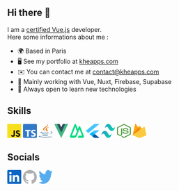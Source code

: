 ## Hi there 👋

I am a [certified Vue.js](https://certificates.dev/c/9b3ce2aa-bc73-4a4c-b294-43cfb1285938) developer.  
Here some informations about me :

- 🌍 Based in Paris
- 🖥️ See my portfolio at [kheapps.com](http://kheapps.com)
- ✉️ You can contact me at [contact@kheapps.com](mailto:contact@kheapps.com)
- 🧠 Mainly working with Vue, Nuxt, Firebase, Supabase
- 🤝 Always open to learn new technologies

## Skills

<a href="https://developer.mozilla.org/fr/docs/Web/JavaScript" target="_blank" rel="noreferrer"><img src="./assets/js.svg" width="32" height="32" alt="Javascript" /></a>
<a href="https://www.typescriptlang.org/" target="_blank" rel="noreferrer"><img src="./assets/ts.svg" width="32" height="32" alt="Typescript" /></a>
<a href="https://www.java.com/en/" target="_blank" rel="noreferrer"><img src="./assets/java.svg" width="32" height="32" alt="Java" /></a>
<a href="https://vuejs.org/" target="_blank" rel="noreferrer"><img src="./assets/vue.svg" width="32" height="32" alt="Vue.js" /></a>
<a href="https://nuxt.com/" target="_blank" rel="noreferrer"><img src="./assets/nuxt.svg" width="32" height="32" alt="Nuxt.js" /></a>
<a href="https://flutter.dev/" target="_blank" rel="noreferrer"><img src="./assets/flutter.svg" width="32" height="32" alt="Flutter" /></a>
<a href="https://tailwindcss.com/" target="_blank" rel="noreferrer"><img src="./assets/tailwind.svg" width="32" height="32" alt="Tailwind CSS" /></a>
<a href="https://nodejs.org/en" target="_blank" rel="noreferrer"><img src="./assets/node.svg" width="32" height="32" alt="Node.js" /></a>
<a href="https://firebase.google.com/" target="_blank" rel="noreferrer"><img src="./assets/firebase.svg" width="32" height="32" alt="Firebase" /></a>

## Socials

<a href="https://www.linkedin.com/in/bahaa-mn" target="_blank" rel="noreferrer"><img src="./assets/linkedin.svg" width="32" height="32" alt="Linkedin" /></a>
<a href="https://github.com/bahaa-mn" target="_blank" rel="noreferrer"><img src="./assets/github.svg" width="32" height="32" alt="Github" /></a>
<a href="https://twitter.com/bahaa_mn" target="_blank" rel="noreferrer"><img src="./assets/twitter.svg" width="32" height="32" alt="Twitter" /></a>
